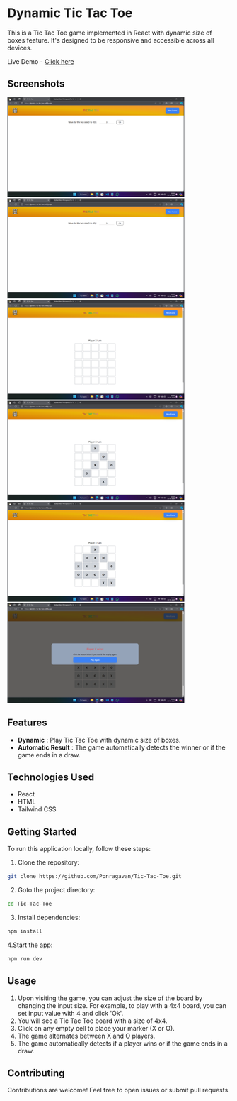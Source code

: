 # Dynamic Tic Tac Toe

This is a Tic Tac Toe game implemented in React with dynamic size of boxes feature. It's designed to be responsive and accessible across all devices.

Live Demo - [Click here](https://dynamic-tic-tac-toe.netlify.app/)

## Screenshots

<img src="/demo/tictactoe1.png" width=400 />
<img src="/demo/tictactoe2.png" width=400 />
<img src="/demo/tictactoe3.png" width=400 />
<img src="/demo/tictactoe4.png" width=400 />
<img src="/demo/tictactoe5.png" width=400 />
<img src="/demo/tictactoe6.png" width=400 />

## Features

- **Dynamic** : Play Tic Tac Toe with dynamic size of boxes.
- **Automatic Result** : The game automatically detects the winner or if the game ends in a draw.

## Technologies Used

- React
- HTML
- Tailwind CSS

## Getting Started

To run this application locally, follow these steps:

1. Clone the repository:

```bash
git clone https://github.com/Ponragavan/Tic-Tac-Toe.git
```

2. Goto the project directory:

```bash
cd Tic-Tac-Toe
```

3. Install dependencies:

```bash
npm install
```

4.Start the app:

```bash
npm run dev
```

## Usage
1. Upon visiting the game, you can adjust the size of the board by changing the input size. For example, to play with a 4x4 board, you can set input value with 4 and click 'Ok'.
2. You will see a Tic Tac Toe board with a size of 4x4.
3. Click on any empty cell to place your marker (X or O).
4. The game alternates between X and O players.
5. The game automatically detects if a player wins or if the game ends in a draw.


## Contributing

Contributions are welcome! Feel free to open issues or submit pull requests.
